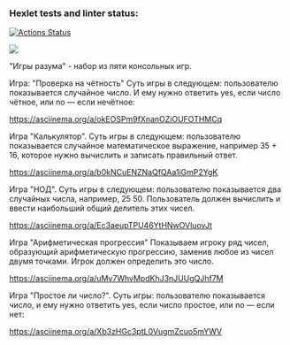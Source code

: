 ### Hexlet tests and linter status:
[![Actions Status](https://github.com/Yanikss/frontend-project-44/workflows/hexlet-check/badge.svg)](https://github.com/Yanikss/frontend-project-44/actions)

<a href="https://codeclimate.com/github/Yanikss/frontend-project-44/maintainability"><img src="https://api.codeclimate.com/v1/badges/7b4261e975533025d57c/maintainability" /></a>

"Игры разума" - набор из пяти консольных игр.


Игра: "Проверка на чётность"
Суть игры в следующем: пользователю показывается случайное число. И ему нужно ответить yes, если число чётное, или no — если нечётное:

https://asciinema.org/a/okEOSPm9fXnanOZiOUFOTHMCq

Игра "Калькулятор". Суть игры в следующем: пользователю показывается случайное математическое выражение, например 35 + 16, которое нужно вычислить и записать правильный ответ.

https://asciinema.org/a/b0kNCuENZNaQfQAa1iGmP2YgK

Игра "НОД".
Суть игры в следующем: пользователю показывается два случайных числа, например, 25 50. Пользователь должен вычислить и ввести наибольший общий делитель этих чисел.

https://asciinema.org/a/Ec3aeupTPU46YtHNwOVluovJt

Игра "Арифметическая прогрессия"
Показываем игроку ряд чисел, образующий арифметическую прогрессию, заменив любое из чисел двумя точками. Игрок должен определить это число.

https://asciinema.org/a/uMv7WhvMpdKhJ3nJUUgQJhf7M

Игра "Простое ли число?". Суть игры: пользователю показывается число, и ему нужно ответить yes, если число простое, или no — если нет:

https://asciinema.org/a/Xb3zHGc3ptL0VugmZcuo5mYWV
